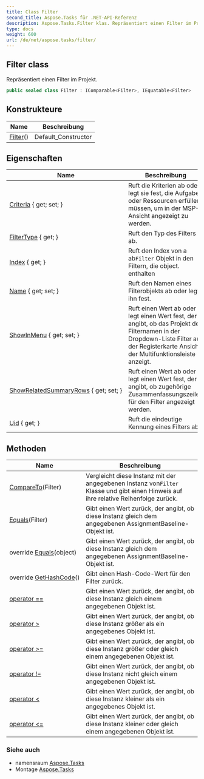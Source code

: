 ```yaml
---
title: Class Filter
second_title: Aspose.Tasks für .NET-API-Referenz
description: Aspose.Tasks.Filter klas. Repräsentiert einen Filter im Projekt.
type: docs
weight: 600
url: /de/net/aspose.tasks/filter/
---
```

## Filter class

Repräsentiert einen Filter im Projekt.

```csharp
public sealed class Filter : IComparable<Filter>, IEquatable<Filter>
```

## Konstrukteure

| Name | Beschreibung |
| --- | --- |
| [Filter](filter/)() | Default_Constructor |

## Eigenschaften

| Name | Beschreibung |
| --- | --- |
| [Criteria](../../aspose.tasks/filter/criteria/) { get; set; } | Ruft die Kriterien ab oder legt sie fest, die Aufgaben oder Ressourcen erfüllen müssen, um in der MSP-Ansicht angezeigt zu werden. |
| [FilterType](../../aspose.tasks/filter/filtertype/) { get; } | Ruft den Typ des Filters ab. |
| [Index](../../aspose.tasks/filter/index/) { get; } | Ruft den Index von a ab`Filter` Objekt in den Filtern, die object. enthalten |
| [Name](../../aspose.tasks/filter/name/) { get; set; } | Ruft den Namen eines Filterobjekts ab oder legt ihn fest. |
| [ShowInMenu](../../aspose.tasks/filter/showinmenu/) { get; set; } | Ruft einen Wert ab oder legt einen Wert fest, der angibt, ob das Projekt den Filternamen in der Dropdown-Liste Filter auf der Registerkarte Ansicht der Multifunktionsleiste anzeigt. |
| [ShowRelatedSummaryRows](../../aspose.tasks/filter/showrelatedsummaryrows/) { get; set; } | Ruft einen Wert ab oder legt einen Wert fest, der angibt, ob zugehörige Zusammenfassungszeilen für den Filter angezeigt werden. |
| [Uid](../../aspose.tasks/filter/uid/) { get; } | Ruft die eindeutige Kennung eines Filters ab. |

## Methoden

| Name | Beschreibung |
| --- | --- |
| [CompareTo](../../aspose.tasks/filter/compareto/)(Filter) | Vergleicht diese Instanz mit der angegebenen Instanz von`Filter` Klasse und gibt einen Hinweis auf ihre relative Reihenfolge zurück. |
| [Equals](../../aspose.tasks/filter/equals/#equals)(Filter) | Gibt einen Wert zurück, der angibt, ob diese Instanz gleich dem angegebenen AssignmentBaseline-Objekt ist. |
| override [Equals](../../aspose.tasks/filter/equals/#equals_1)(object) | Gibt einen Wert zurück, der angibt, ob diese Instanz gleich dem angegebenen AssignmentBaseline-Objekt ist. |
| override [GetHashCode](../../aspose.tasks/filter/gethashcode/)() | Gibt einen Hash-Code-Wert für den Filter zurück. |
| [operator ==](../../aspose.tasks/filter/op_equality/) | Gibt einen Wert zurück, der angibt, ob diese Instanz gleich einem angegebenen Objekt ist. |
| [operator &gt;](../../aspose.tasks/filter/op_greaterthan/) | Gibt einen Wert zurück, der angibt, ob diese Instanz größer als ein angegebenes Objekt ist. |
| [operator &gt;=](../../aspose.tasks/filter/op_greaterthanorequal/) | Gibt einen Wert zurück, der angibt, ob diese Instanz größer oder gleich einem angegebenen Objekt ist. |
| [operator !=](../../aspose.tasks/filter/op_inequality/) | Gibt einen Wert zurück, der angibt, ob diese Instanz nicht gleich einem angegebenen Objekt ist. |
| [operator &lt;](../../aspose.tasks/filter/op_lessthan/) | Gibt einen Wert zurück, der angibt, ob diese Instanz kleiner als ein angegebenes Objekt ist. |
| [operator &lt;=](../../aspose.tasks/filter/op_lessthanorequal/) | Gibt einen Wert zurück, der angibt, ob diese Instanz kleiner oder gleich einem angegebenen Objekt ist. |

### Siehe auch

* namensraum [Aspose.Tasks](../../aspose.tasks/)
* Montage [Aspose.Tasks](../../)


